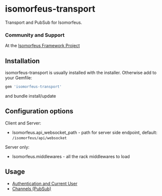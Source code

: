# isomorfeus-transport

Transport and PubSub for Isomorfeus.

### Community and Support
At the [Isomorfeus Framework Project](http://isomorfeus.com)

## Installation
isomorfeus-transport is usually installed with the installer.
Otherwise add to your Gemfile:
```ruby
gem 'isomorfeus-transport'
```
and bundle install/update

## Configuration options

Client and Server:
- Isomorfeus.api_websocket_path - path for server side endpoint, default: `/isomorfeus/api/websocket`

Server only:
- Isomorfeus.middlewares - all the rack middlewares to load

## Usage

- [Authentication and Current User](https://github.com/isomorfeus/isomorfeus-project/blob/master/isomorfeus-transport/docs/authentication.md)
- [Channels (PubSub)](https://github.com/isomorfeus/isomorfeus-project/blob/master/isomorfeus-transport/docs/channels.md)
